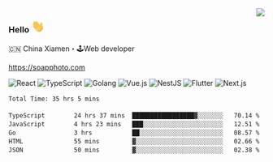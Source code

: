 <img align="right" src="https://github-readme-stats.vercel.app/api?username=yiiu&show_icons=false&bg_color=30,e96443,904e95&title_color=fff&text_color=fff" />

### Hello <img src="https://raw.githubusercontent.com/ABSphreak/ABSphreak/master/gifs/Hi.gif" width="26px" />
 
🇨🇳 China Xiamen・🕹Web developer

https://soapphoto.com

<p align="left"><img src="https://cdn.svgporn.com/logos/react.svg" alt="React" width="32" height="32"/> <img src="https://cdn.svgporn.com/logos/typescript-icon.svg" alt="TypeScript" width="32" height="32"/> <img src="https://cdn.svgporn.com/logos/gopher.svg" alt="Golang" width="32" height="32"/> <img src="https://cdn.svgporn.com/logos/vue.svg" alt="Vue.js" width="32" height="32"/> <img src="https://cdn.svgporn.com/logos/nestjs.svg" alt="NestJS" width="32" height="32"/> <img src="https://cdn.svgporn.com/logos/flutter.svg" alt="Flutter" width="32" height="32"/> <img src="https://cdn.svgporn.com/logos/nextjs-icon.svg" alt="Next.js" width="32" height="32"/></p>


<!--START_SECTION:waka-->

```txt
Total Time: 35 hrs 5 mins

TypeScript        24 hrs 37 mins  █████████████████▓░░░░░░░   70.14 %
JavaScript        4 hrs 23 mins   ███░░░░░░░░░░░░░░░░░░░░░░   12.51 %
Go                3 hrs           ██░░░░░░░░░░░░░░░░░░░░░░░   08.57 %
HTML              55 mins         ▓░░░░░░░░░░░░░░░░░░░░░░░░   02.66 %
JSON              50 mins         ▓░░░░░░░░░░░░░░░░░░░░░░░░   02.38 %
```

<!--END_SECTION:waka-->

